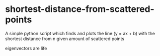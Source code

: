 # shortest-distance-from-scattered-points
A simple python script which finds and plots the line (y = ax + b) with the shortest distance from n given amount of scattered points

eigenvectors are life
